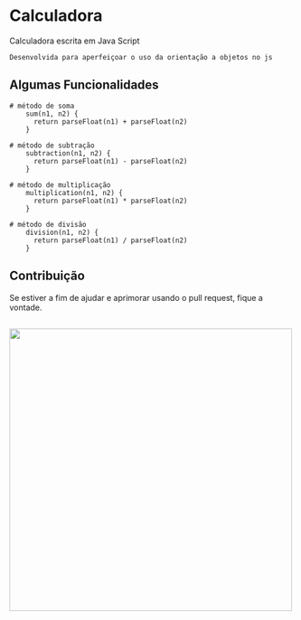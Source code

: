 # Calculadora

Calculadora escrita em Java Script 

```
Desenvolvida para aperfeiçoar o uso da orientação a objetos no js
```

## Algumas Funcionalidades

``` 
# método de soma
    sum(n1, n2) {
      return parseFloat(n1) + parseFloat(n2)
    }
  
# método de subtração
    subtraction(n1, n2) {
      return parseFloat(n1) - parseFloat(n2)
    }
  
# método de multiplicação
    multiplication(n1, n2) {
      return parseFloat(n1) * parseFloat(n2)
    }
  
# método de divisão
    division(n1, n2) {
      return parseFloat(n1) / parseFloat(n2)
    }
```

## Contribuição

Se estiver a fim de ajudar e aprimorar usando o pull request, fique a vontade.


## 



<div >
<a href="https://github.com/junior-zip" target="_blank" >
<img align="center" src="https://cdn.discordapp.com/attachments/532009897257074688/1058452644466794657/ezgif.com-gif-maker.gif" height="500"></a>
</div>


